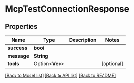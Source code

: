# McpTestConnectionResponse

## Properties

Name | Type | Description | Notes
------------ | ------------- | ------------- | -------------
**success** | **bool** |  | 
**message** | **String** |  | 
**tools** | Option<**Vec<String>**> |  | [optional]

[[Back to Model list]](../README.md#documentation-for-models) [[Back to API list]](../README.md#documentation-for-api-endpoints) [[Back to README]](../README.md)


